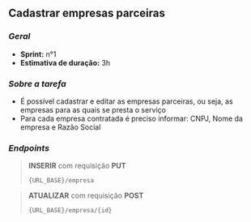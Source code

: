 ## Cadastrar empresas parceiras
### *Geral*
- **Sprint:** n°1
- **Estimativa de duração:** 3h

### *Sobre a tarefa*

- É possível cadastrar e editar as empresas parceiras, ou seja, as empresas para as quais se presta o serviço
- Para cada empresa contratada é preciso informar: CNPJ, Nome da empresa e Razão Social

### *Endpoints*

>**INSERIR** com requisição **PUT**
>
>`{URL_BASE}/empresa`

>**ATUALIZAR** com requisição **POST**
>
>`{URL_BASE}/empresa/{id}`
